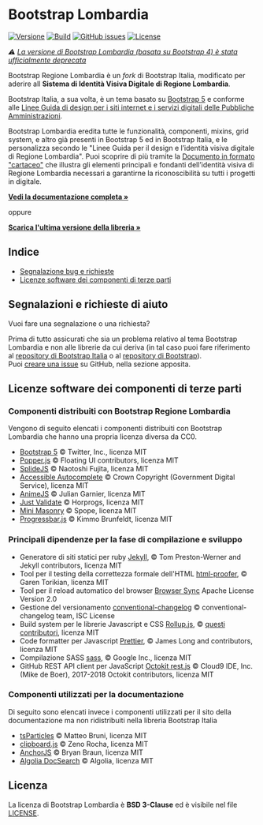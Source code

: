 # Bootstrap Lombardia

[![Versione](https://img.shields.io/npm/v/bootstrap-lombardia.svg?logo=npm)](https://github.com/RegioneLombardia/bootstrap-lombardia/releases)
[![Build](https://github.com/RegioneLombardia/bootstrap-lombardia/actions/workflows/build.yml/badge.svg)](https://github.com/RegioneLombardia/bootstrap-lombardia/actions)
[![GitHub issues](https://img.shields.io/github/issues/RegioneLombardia/bootstrap-lombardia.svg)](https://github.com/RegioneLombardia/bootstrap-lombardia/issues)
[![License](https://img.shields.io/github/license/RegioneLombardia/bootstrap-lombardia.svg)](https://github.com/RegioneLombardia/bootstrap-lombardia/blob/main/LICENSE)


_⚠️ [La versione di Bootstrap Lombardia (basata su Bootstrap 4) è stata ufficialmente deprecata](https://github.com/italia/bootstrap-lombardia/tree/1.x)_

Bootstrap Regione Lombardia è un *fork* di Bootstrap Italia, modificato per aderire all **Sistema di Identità Visiva Digitale di Regione Lombardia**.

Bootstrap Italia, a sua volta, è un tema basato su [Bootstrap 5](https://getbootstrap.com/docs/5.1/getting-started/introduction/) e conforme alle [Linee Guida di design per i siti internet e i servizi digitali delle Pubbliche Amministrazioni](https://docs.italia.it/italia/design/lg-design-servizi-web/).

Bootstrap Lombardia eredita tutte le funzionalità, componenti, mixins, grid system, e altro già presenti in Bootstrap 5 ed in Bootstrap Italia, e le personalizza secondo le "Linee Guida per il design e l’identità visiva digitale di Regione Lombardia". Puoi scoprire di più tramite la [Documento in formato "cartaceo"](https://regionelombardia.github.io/bootstrap-lombardia/docs/it25/download/Linee-guida_design_identita-visiva_Regione-Lombardia.pdf) che illustra gli elementi principali e fondanti dell’identità visiva di Regione Lombardia necessari a garantirne la riconoscibilità su tutti i progetti in digitale.

**[Vedi la documentazione completa »](https://regionelombardia.github.io/bootstrap-lombardia/)**

oppure

**[Scarica l'ultima versione della libreria »](https://github.com/regionelombardia/bootstrap-lombardia/releases)**

## Indice

- [Segnalazione bug e richieste](#segnalazione-bug-e-richieste-di-aiuto)
- [Licenze software dei componenti di terze parti](#licenze-software-dei-componenti-di-terze-parti)

## Segnalazioni e richieste di aiuto

Vuoi fare una segnalazione o una richiesta?

Prima di tutto assicurati che sia un problema relativo al tema Bootstrap Lombardia e non alle librerie da cui deriva
(in tal caso puoi fare riferimento al [repository di Bootstrap Italia](https://italia.github.io/bootstrap-italia) o al [repository di Bootstrap](https://github.com/twbs/bootstrap)).  
Puoi [creare una issue](https://github.com/RegioneLombardia/bootstrap-lombardia/issues) su GitHub, nella sezione apposita.

## Licenze software dei componenti di terze parti

### Componenti distribuiti con Bootstrap Regione Lombardia

Vengono di seguito elencati i componenti distribuiti con Bootstrap Lombardia che hanno una propria licenza diversa da CC0.

- [Bootstrap 5](https://getbootstrap.com) © Twitter, Inc., licenza MIT
- [Popper.js](https://popper.js.org) © Floating UI contributors, licenza MIT
- [SplideJS](https://splidejs.com) © Naotoshi Fujita, licenza MIT
- [Accessible Autocomplete](https://alphagov.github.io/accessible-autocomplete) © Crown Copyright (Government Digital Service), licenza MIT
- [AnimeJS](https://animejs.com) © Julian Garnier, licenza MIT
- [Just Validate](https://just-validate.dev) © Horprogs, licenza MIT
- [Mini Masonry](https://github.com/Spope/MiniMasonry.js) © Spope, licenza MIT
- [Progressbar.js](https://kimmobrunfeldt.github.io/progressbar.js) © Kimmo Brunfeldt, licenza MIT

### Principali dipendenze per la fase di compilazione e sviluppo

- Generatore di siti statici per ruby [Jekyll](https://jekyllrb.com), © Tom Preston-Werner and Jekyll contributors, licenza MIT
- Tool per il testing della correttezza formale dell'HTML [html-proofer](https://github.com/gjtorikian/html-proofer), © Garen Torikian, licenza MIT
- Tool per il reload automatico del browser [Browser Sync](https://www.browsersync.io/) Apache License Version 2.0
- Gestione del versionamento [conventional-changelog](https://github.com/conventional-changelog/conventional-changelog/) © conventional-changelog team, ISC License
- Build system per le librerie Javascript e CSS [Rollup.js](https://rollupjs.org/), © [questi contributori](https://github.com/rollup/rollup/graphs/contributors), licenza MIT
- Code formatter per Javascript [Prettier](https://prettier.io/), © James Long and contributors, licenza MIT
- Compilazione SASS [sass](https://github.com/sass/dart-sass), © Google Inc., licenza MIT
- GitHub REST API client per JavaScript [Octokit rest.js](https://octokit.github.io/rest.js/) © Cloud9 IDE, Inc. (Mike de Boer), 2017-2018 Octokit contributors, licenza MIT

### Componenti utilizzati per la documentazione

Di seguito sono elencati invece i componenti utilizzati per il sito della documentazione ma non ridistribuiti nella libreria Bootstrap Italia

- [tsParticles](https://particles.js.org/) © Matteo Bruni, licenza MIT
- [clipboard.js](https://clipboardjs.com/) © Zeno Rocha, licenza MIT
- [AnchorJS](https://www.bryanbraun.com/anchorjs/) © Bryan Braun, licenza MIT
- [Algolia DocSearch](https://docsearch.algolia.com/) © Algolia, licenza MIT

## Licenza

La licenza di Bootstrap Lombardia è **BSD 3-Clause** ed è visibile nel file [LICENSE](https://github.com/RegioneLombardia/bootstrap-lombardia/blob/main/LICENSE).
